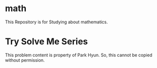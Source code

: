 # math
This Repository is for Studying about mathematics.

# Try Solve Me Series
This problem content is property of Park Hyun. So, this cannot be copied without permission. 
